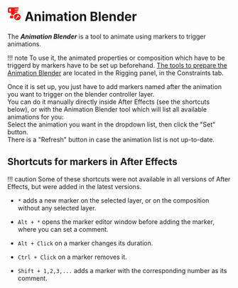 # ![Animation blender Icon](img\duik-icons\animblender-icon-r.png) Animation Blender

The ***Animation Blender*** is a tool to animate using markers to trigger animations.


!!! note
    To use it, the animated properties or composition which have to be triggerd by markers have to be set up beforehand.
    [The tools to prepare the Animation Blender](animation-blender-setup.md) are located in the Rigging panel, in the Constraints tab.

Once it is set up, you just have to add markers named after the animation you want to trigger on the blender controller layer.  
You can do it manually directly inside After Effects (see the shortcuts below), or with the Animation Blender tool which will list all available animations for you:  
Select the animation you want in the dropdown list, then click the "Set" button.  
There is a "Refresh" button in case the animation list is not up-to-date.

## Shortcuts for markers in After Effects

!!! caution
    Some of these shortcuts were not available in all versions of After Effects, but were added in the latest versions.

- `*` adds a new marker on the selected layer, or on the composition without any selected layer.
>
- `Alt + *` opens the marker editor window before adding the marker, where you can set a comment.
>
- `Alt + Click` on a marker changes its duration.
>
- `Ctrl + Click` on a marker removes it.
>
- `Shift + 1,2,3,...` adds a marker with the corresponding number as its comment.
